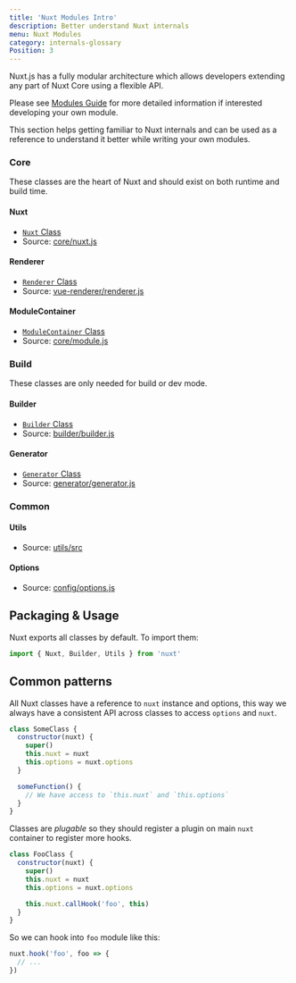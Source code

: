 ```yaml
---
title: 'Nuxt Modules Intro'
description: Better understand Nuxt internals
menu: Nuxt Modules
category: internals-glossary
Position: 3
---
```


Nuxt.js has a fully modular architecture which allows developers extending any part of Nuxt Core using a flexible API.

Please see [Modules Guide](/guides/directory-structure/modules) for more detailed information if interested developing your own module.

This section helps getting familiar to Nuxt internals and can be used as a reference to understand it better while writing your own modules.

### Core

These classes are the heart of Nuxt and should exist on both runtime and build time.

#### Nuxt

- [`Nuxt` Class](/guides/internals-glossary/nuxt)
- Source: [core/nuxt.js](https://github.com/nuxt/nuxt.js/blob/dev/packages/core/src/nuxt.js)

#### Renderer

- [`Renderer` Class](/guides/internals-glossary/internals-renderer)
- Source: [vue-renderer/renderer.js](https://github.com/nuxt/nuxt.js/blob/dev/packages/vue-renderer/src/renderer.js)

#### ModuleContainer

- [`ModuleContainer` Class](/guides/internals-glossary/internals-module-container)
- Source: [core/module.js](https://github.com/nuxt/nuxt.js/blob/dev/packages/core/src/module.js)

### Build

These classes are only needed for build or dev mode.

#### Builder

- [`Builder` Class](/guides/internals-glossary/internals-builder)
- Source: [builder/builder.js](https://github.com/nuxt/nuxt.js/blob/dev/packages/builder/src/builder.js)

#### Generator

- [`Generator` Class](/guides/internals-glossary/internals-generator)
- Source: [generator/generator.js](https://github.com/nuxt/nuxt.js/blob/dev/packages/generator/src/generator.js)

### Common

#### Utils

- Source: [utils/src](https://github.com/nuxt/nuxt.js/blob/dev/packages/utils/src)

#### Options

- Source: [config/options.js](https://github.com/nuxt/nuxt.js/blob/dev/packages/config/src/options.js)

## Packaging & Usage

Nuxt exports all classes by default. To import them:

```js
import { Nuxt, Builder, Utils } from 'nuxt'
```

## Common patterns

All Nuxt classes have a reference to `nuxt` instance and options, this way we always have a consistent API across classes to access `options` and `nuxt`.

```js
class SomeClass {
  constructor(nuxt) {
    super()
    this.nuxt = nuxt
    this.options = nuxt.options
  }

  someFunction() {
    // We have access to `this.nuxt` and `this.options`
  }
}
```

Classes are _plugable_ so they should register a plugin on main `nuxt` container to register more hooks.

```js
class FooClass {
  constructor(nuxt) {
    super()
    this.nuxt = nuxt
    this.options = nuxt.options

    this.nuxt.callHook('foo', this)
  }
}
```

So we can hook into `foo` module like this:

```js
nuxt.hook('foo', foo => {
  // ...
})
```
